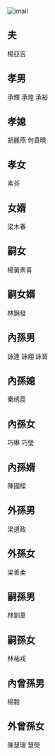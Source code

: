 
![imail](https://github.com/user-attachments/assets/7e596978-e9e1-40ad-9e86-f6f716ecc71c)
## 夫
楊亞吉
## 孝男
承輝  承煌  承裕
## 孝媳
胡麗燕  何貴曉
## 孝女
素芬 
## 女婿
梁木春
## 嗣女 
楊黃素喜
## 嗣女婿
林錦發
## 內孫男 
詠達  詠翔  詠晉
## 內孫媳
秦绣荔
## 內孫女
巧琳  巧瑩
## 內孫婿
陳國樑
## 外孫男
梁道政
## 外孫女
梁善柔
## 嗣孫男
林釧葦
## 嗣孫女
林祐戎
## 內曾孫男
楊毅
## 外曾孫女
陳慧珊  慧熒
